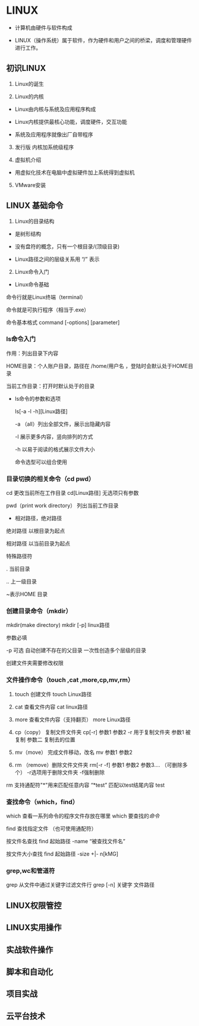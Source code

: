 # LINUX

* 计算机由硬件与软件构成

* LINUX（操作系统）属于软件，作为硬件和用户之间的桥梁，调度和管理硬件进行工作。

## 初识LINUX

1. Linux的诞生

2. Linux的内核
- Linux由内核与系统及应用程序构成

- Linux内核提供最核心功能，调度硬件，交互功能

- 系统及应用程序就像出厂自带程序
3. 发行版 内核加系统级程序

4. 虚拟机介绍
- 用虚拟化技术在电脑中虚拟硬件加上系统得到虚拟机
5. VMware安装 
   
   

## LINUX 基础命令

1. Linux的目录结构
- 是树形结构

- 没有盘符的概念，只有一个根目录/(顶级目录)

- Linux路径之间的层级关系用  “/”  表示
  
  
2. Linux命令入门
- Linux命令基础

命令行就是Linux终端（terminal）

命令就是可执行程序（相当于.exe）

命令基本格式   command [-options] [parameter]



### ls命令入门

作用：列出目录下内容

HOME目录：个人账户目录，路径在 /home/用户名 ，登陆时会默认处于HOME目录

当前工作目录：打开时默认处于的目录



- ls命令的参数和选项
  
  ls[-a -l -h][Linux路径]
  
  -a （all）列出全部文件，展示出隐藏内容
  
  -l 展示更多内容，竖向排列的方式
  
  -h 以易于阅读的格式展示文件大小
  
  命令选型可以组合使用



### 目录切换的相关命令（cd pwd）

cd  更改当前所在工作目录  cd[Linux路径] 无选项只有参数

pwd（print work directory） 列出当前工作目录



- 相对路径，绝对路径

绝对路径 以根目录为起点

相对路径 以当前目录为起点

特殊路径符 

.  当前目录

.. 上一级目录    

~表示HOME 目录



### 创建目录命令（mkdir）

mkdir(make directory)  mkdir [-p] linux路径

参数必填

-p 可选 自动创建不存在的父目录 一次性创造多个层级的目录

创建文件夹需要修改权限





### 文件操作命令（touch ,cat ,more,cp,mv,rm）

1. touch 创建文件  touch Linux路径

2. cat 查看文件内容   cat linux路径

3. more 查看文件内容（支持翻页） more Linux路径

4.  cp（copy） 复制文件文件夹 cp[-r] 参数1 参数2     -r 用于复制文件夹   参数1 被复制    参数二  复制去的位置

5. mv（move） 完成文件移动，改名  mv 参数1 参数2  

6. rm （remove）删除文件文件夹  rm[-r -f] 参数1 参数2 参数3.... （可删除多个）       -r选项用于删除文件夹  -f强制删除    

rm 支持通配符"*"用来匹配任意内容 “*test”   匹配以test结尾内容 test



### 查找命令（which，find）

which 查看一系列命令的程序文件存放在哪里   which 要查找的*命令*

find 查找指定文件  （也可使用通配符） 

按文件名查找  find 起始路径  -name “被查找文件名”

按文件大小查找 find 起始路径 -size  +|- n[kMG]



### grep,wc和管道符

  grep 从文件中通过关键字过滤文件行  grep [-n] 关键字 文件路径



## LINUX权限管控

## LINUX实用操作

## 实战软件操作

## 脚本和自动化

## 项目实战

## 云平台技术

## 




















